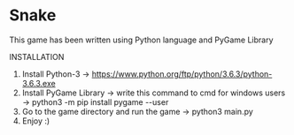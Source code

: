 # Snake

This game has been written using Python language and PyGame Library

INSTALLATION
1) Install Python-3 -> https://www.python.org/ftp/python/3.6.3/python-3.6.3.exe
2) Install PyGame Library -> write this command to cmd for windows users -> python3 -m pip install pygame --user
3) Go to the game directory and run the game -> python3 main.py
4) Enjoy :)

